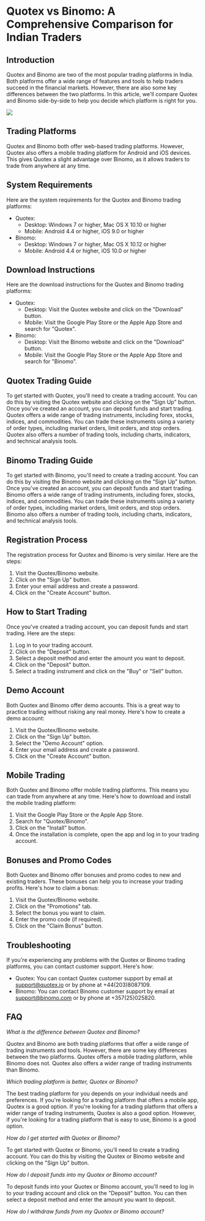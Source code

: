 # Quotex vs Binomo: A Comprehensive Comparison for Indian Traders

## Introduction

Quotex and Binomo are two of the most popular trading platforms in
India. Both platforms offer a wide range of features and tools to help
traders succeed in the financial markets. However, there are also some
key differences between the two platforms. In this article, we\'ll
compare Quotex and Binomo side-by-side to help you decide which platform
is right for you.

[![](https://static.quotex.io/files/4_en/300_250.jpg)](https://traff.sbs/brokerqxlid)

## Trading Platforms

Quotex and Binomo both offer web-based trading platforms. However,
Quotex also offers a mobile trading platform for Android and iOS
devices. This gives Quotex a slight advantage over Binomo, as it allows
traders to trade from anywhere at any time.

## System Requirements

Here are the system requirements for the Quotex and Binomo trading
platforms:

-   Quotex:
    -   Desktop: Windows 7 or higher, Mac OS X 10.10 or higher
    -   Mobile: Android 4.4 or higher, iOS 9.0 or higher
-   Binomo:
    -   Desktop: Windows 7 or higher, Mac OS X 10.12 or higher
    -   Mobile: Android 4.4 or higher, iOS 10.0 or higher

## Download Instructions

Here are the download instructions for the Quotex and Binomo trading
platforms:

-   Quotex:
    -   Desktop: Visit the Quotex website and click on the
        "Download" button.
    -   Mobile: Visit the Google Play Store or the Apple App Store and
        search for "Quotex".
-   Binomo:
    -   Desktop: Visit the Binomo website and click on the
        "Download" button.
    -   Mobile: Visit the Google Play Store or the Apple App Store and
        search for "Binomo".

## Quotex Trading Guide

To get started with Quotex, you\'ll need to create a trading account.
You can do this by visiting the Quotex website and clicking on the
"Sign Up" button. Once you\'ve created an account, you can deposit
funds and start trading. Quotex offers a wide range of trading
instruments, including forex, stocks, indices, and commodities. You can
trade these instruments using a variety of order types, including market
orders, limit orders, and stop orders. Quotex also offers a number of
trading tools, including charts, indicators, and technical analysis
tools.

## Binomo Trading Guide

To get started with Binomo, you\'ll need to create a trading account.
You can do this by visiting the Binomo website and clicking on the
"Sign Up" button. Once you\'ve created an account, you can deposit
funds and start trading. Binomo offers a wide range of trading
instruments, including forex, stocks, indices, and commodities. You can
trade these instruments using a variety of order types, including market
orders, limit orders, and stop orders. Binomo also offers a number of
trading tools, including charts, indicators, and technical analysis
tools.

## Registration Process

The registration process for Quotex and Binomo is very similar. Here are
the steps:

1.  Visit the Quotex/Binomo website.
2.  Click on the "Sign Up" button.
3.  Enter your email address and create a password.
4.  Click on the "Create Account" button.

## How to Start Trading

Once you\'ve created a trading account, you can deposit funds and start
trading. Here are the steps:

1.  Log in to your trading account.
2.  Click on the "Deposit" button.
3.  Select a deposit method and enter the amount you want to deposit.
4.  Click on the "Deposit" button.
5.  Select a trading instrument and click on the "Buy" or
    "Sell" button.

## Demo Account

Both Quotex and Binomo offer demo accounts. This is a great way to
practice trading without risking any real money. Here\'s how to create a
demo account:

1.  Visit the Quotex/Binomo website.
2.  Click on the "Sign Up" button.
3.  Select the "Demo Account" option.
4.  Enter your email address and create a password.
5.  Click on the "Create Account" button.

## Mobile Trading

Both Quotex and Binomo offer mobile trading platforms. This means you
can trade from anywhere at any time. Here\'s how to download and install
the mobile trading platform:

1.  Visit the Google Play Store or the Apple App Store.
2.  Search for "Quotex/Binomo".
3.  Click on the "Install" button.
4.  Once the installation is complete, open the app and log in to your
    trading account.

## Bonuses and Promo Codes

Both Quotex and Binomo offer bonuses and promo codes to new and existing
traders. These bonuses can help you to increase your trading profits.
Here\'s how to claim a bonus:

1.  Visit the Quotex/Binomo website.
2.  Click on the "Promotions" tab.
3.  Select the bonus you want to claim.
4.  Enter the promo code (if required).
5.  Click on the "Claim Bonus" button.

## Troubleshooting

If you\'re experiencing any problems with the Quotex or Binomo trading
platforms, you can contact customer support. Here\'s how:

-   Quotex: You can contact Quotex customer support by email at
    support@quotex.io or by phone at +44(203)8087109.
-   Binomo: You can contact Binomo customer support by email at
    support@binomo.com or by phone at +357(25)025820.

## FAQ

*What is the difference between Quotex and Binomo?*

Quotex and Binomo are both trading platforms that offer a wide range of
trading instruments and tools. However, there are some key differences
between the two platforms. Quotex offers a mobile trading platform,
while Binomo does not. Quotex also offers a wider range of trading
instruments than Binomo.

*Which trading platform is better, Quotex or Binomo?*

The best trading platform for you depends on your individual needs and
preferences. If you\'re looking for a trading platform that offers a
mobile app, Quotex is a good option. If you\'re looking for a trading
platform that offers a wider range of trading instruments, Quotex is
also a good option. However, if you\'re looking for a trading platform
that is easy to use, Binomo is a good option.

*How do I get started with Quotex or Binomo?*

To get started with Quotex or Binomo, you\'ll need to create a trading
account. You can do this by visiting the Quotex or Binomo website and
clicking on the "Sign Up" button.

*How do I deposit funds into my Quotex or Binomo account?*

To deposit funds into your Quotex or Binomo account, you\'ll need to log
in to your trading account and click on the "Deposit" button. You
can then select a deposit method and enter the amount you want to
deposit.

*How do I withdraw funds from my Quotex or Binomo account?*

